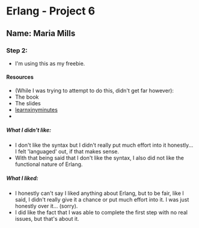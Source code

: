 # Erlang - Project 6

## Name: Maria Mills

### Step 2:

- I'm using this as my freebie.

#### Resources

- (While I was trying to attempt to do this, didn't get far however):
- The book
- The slides
- [learnxinyminutes](https://learnxinyminutes.com/docs/erlang/)
-

##### What I didn't like:

- I don't like the syntax but I didn't really put much effort into it honestly... I felt 'languaged' out, if that makes sense.
- With that being said that I don't like the syntax, I also did not like the functional nature of Erlang.

##### What I liked:

- I honestly can't say I liked anything about Erlang, but to be fair, like I said, I didn't really give it a chance or put much effort into it. I was just honestly over it... (sorry).
- I did like the fact that I was able to complete the first step with no real issues, but that's about it.
